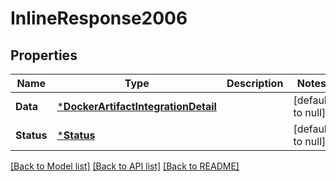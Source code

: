 # InlineResponse2006

## Properties
Name | Type | Description | Notes
------------ | ------------- | ------------- | -------------
**Data** | [***DockerArtifactIntegrationDetail**](DockerArtifactIntegrationDetail.md) |  | [default to null]
**Status** | [***Status**](Status.md) |  | [default to null]

[[Back to Model list]](../README.md#documentation-for-models) [[Back to API list]](../README.md#documentation-for-api-endpoints) [[Back to README]](../README.md)

